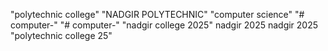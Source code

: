 "polytechnic college"
"NADGIR POLYTECHNIC"
"computer science"
"# computer-" 
"# computer-" 
"nadgir college 2025"
nadgir 2025
nadgir 2025
"polytechnic college 25"
